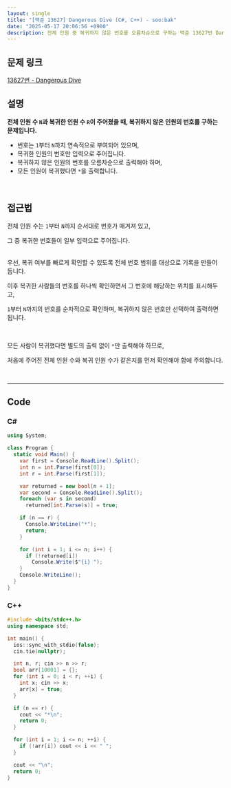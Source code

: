 ```yaml
---
layout: single
title: "[백준 13627] Dangerous Dive (C#, C++) - soo:bak"
date: "2025-05-17 20:06:56 +0900"
description: 전체 인원 중 복귀하지 않은 번호를 오름차순으로 구하는 백준 13627번 Dangerous Dive 문제의 C# 및 C++ 풀이 및 해설
---
```


## 문제 링크
[13627번 - Dangerous Dive](https://www.acmicpc.net/problem/13627)

## 설명

**전체 인원 수 `N`과 복귀한 인원 수 `R`이 주어졌을 때, 복귀하지 않은 인원의 번호를 구하는 문제입니다.**

- 번호는 `1`부터 `N`까지 연속적으로 부여되어 있으며,
- 복귀한 인원의 번호만 입력으로 주어집니다.
- 복귀하지 않은 인원의 번호를 오름차순으로 출력해야 하며,
- 모든 인원이 복귀했다면 `*`을 출력합니다.

<br>

## 접근법

전체 인원 수는 `1`부터 `N`까지 순서대로 번호가 매겨져 있고,

그 중 복귀한 번호들이 일부 입력으로 주어집니다.

<br>
우선, 복귀 여부를 빠르게 확인할 수 있도록 전체 번호 범위를 대상으로 기록을 만들어 둡니다.

이후 복귀한 사람들의 번호를 하나씩 확인하면서 그 번호에 해당하는 위치를 표시해두고,

`1`부터 `N`까지의 번호를 순차적으로 확인하며, 복귀하지 않은 번호만 선택하여 출력하면 됩니다.

<br>

모든 사람이 복귀했다면 별도의 출력 없이 `*`만 출력해야 하므로,

처음에 주어진 전체 인원 수와 복귀 인원 수가 같은지를 먼저 확인해야 함에 주의합니다.

<br>

---

## Code

### C#
```csharp
using System;

class Program {
  static void Main() {
    var first = Console.ReadLine().Split();
    int n = int.Parse(first[0]);
    int r = int.Parse(first[1]);

    var returned = new bool[n + 1];
    var second = Console.ReadLine().Split();
    foreach (var s in second)
      returned[int.Parse(s)] = true;

    if (n == r) {
      Console.WriteLine("*");
      return;
    }

    for (int i = 1; i <= n; i++) {
      if (!returned[i])
        Console.Write($"{i} ");
    }
    Console.WriteLine();
  }
}
```

### C++
```cpp
#include <bits/stdc++.h>
using namespace std;

int main() {
  ios::sync_with_stdio(false);
  cin.tie(nullptr);

  int n, r; cin >> n >> r;
  bool arr[10001] = {};
  for (int i = 0; i < r; ++i) {
    int x; cin >> x;
    arr[x] = true;
  }

  if (n == r) {
    cout << "*\n";
    return 0;
  }

  for (int i = 1; i <= n; ++i) {
    if (!arr[i]) cout << i << " ";
  }

  cout << "\n";
  return 0;
}
```
